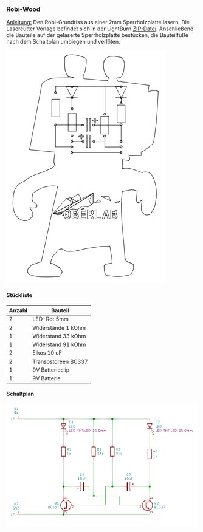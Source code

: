 ### Robi-Wood
[Anleitung:](https://github.com/frankyhub/Loetkurs/blob/master/L2-Robi-Wood/Robi%20Wood%20best%C3%BCcken.pdf) Den Robi-Grundriss aus einer 2mm Sperrholzplatte lasern. Die Lasercutter Vorlage befindet sich in der LightBurn [ZIP-Datei](https://github.com/frankyhub/Loetkurs/blob/master/L2-Robi-Wood/L2-Robi-Wood.zip). Anschließend die Bauteile auf der gelaserte Sperrholzplatte bestücken, die Bauteilfüße nach dem Schaltplan umbiegen und verlöten.


![image](https://github.com/frankyhub/Loetkurs/blob/master/L2-Robi-Wood/Robi-Wood.png)

#### Stückliste                                            

|Anzahl| Bauteil                           |
|------|-----------------------------------|
|    2 | LED-Rot 5mm                       | 
|    2 | Widerstände 1 kOhm            	   |
|    1 | Widerstand 33 kOhm	               | 
|    1 | Widerstand 91 kOhm	 	             | 
|    2 | Elkos 10 uF 			                 |
|    2 | Transostoreen BC337               |
|    1 | 9V Batterieclip                   |
|    1 | 9V Batterie                       |


#### Schaltplan
![image](https://github.com/frankyhub/Loetkurs/blob/master/L2-Robi-Wood/Schaltplan.png)
